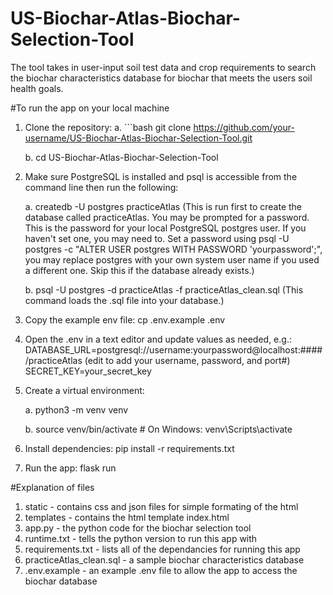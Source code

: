 # US-Biochar-Atlas-Biochar-Selection-Tool
The tool takes in user-input soil test data and crop requirements to search the biochar characteristics database for biochar that meets the users soil health goals.

#To run the app on your local machine
 1. Clone the repository:
    a. ```bash git clone https://github.com/your-username/US-Biochar-Atlas-Biochar-Selection-Tool.git

    b. cd US-Biochar-Atlas-Biochar-Selection-Tool

2. Make sure PostgreSQL is installed and psql is accessible from the command line then run the following:
 
   a. createdb -U postgres practiceAtlas (This is run first to create the database called practiceAtlas. You may be prompted for a password. This is the password for your local    PostgreSQL postgres user. If you haven't set one, you may need to. Set a password using psql -U postgres -c "ALTER USER postgres WITH PASSWORD 'yourpassword';", you may replace  postgres with your own system user name if you used a different one. Skip this if the database already exists.)
  
   b. psql -U postgres -d practiceAtlas -f practiceAtlas_clean.sql (This command loads the .sql file into your database.)

3. Copy the example env file: cp .env.example .env

4. Open the .env in a text editor and update values as needed, e.g.: DATABASE_URL=postgresql://username:yourpassword@localhost:####/practiceAtlas (edit to add your username, password, and port#) SECRET_KEY=your_secret_key

5. Create a virtual environment:

    a. python3 -m venv venv

    b. source venv/bin/activate  # On Windows: venv\Scripts\activate

6. Install dependencies: pip install -r requirements.txt

7. Run the app: flask run


#Explanation of files
1. static - contains css and json files for simple formating of the html
2. templates - contains the html template index.html
3. app.py - the python code for the biochar selection tool
4. runtime.txt - tells the python version to run this app with
5. requirements.txt - lists all of the dependancies for running this app
6. practiceAtlas_clean.sql - a sample biochar characteristics database
7. .env.example - an example .env file to allow the app to access the biochar database
